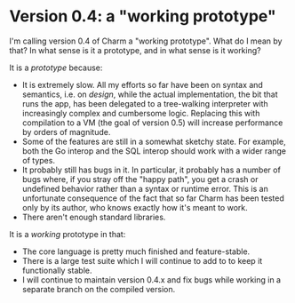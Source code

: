 # Version 0.4: a "working prototype"

I'm calling version 0.4 of Charm a "working prototype". What do I mean by that? In what sense is it a prototype, and in what sense is it working?

It is a *prototype* because:

* It is extremely slow. All my efforts so far have been on syntax and semantics, i.e. on *design*, while the actual implementation, the bit that runs the app, has been delegated to a tree-walking interpreter with increasingly complex and cumbersome logic. Replacing this with compilation to a VM (the goal of version 0.5) will increase performance by orders of magnitude.
* Some of the features are still in a somewhat sketchy state. For example, both the Go interop and the SQL interop should work with a wider range of types.
* It probably still has bugs in it. In particular, it probably has a number of bugs where, if you stray off the "happy path", you get a crash or undefined behavior rather than a syntax or runtime error. This is an unfortunate consequence of the fact that so far Charm has been tested only by its author, who knows exactly how it's meant to work.
* There aren't enough standard libraries.

It is a *working* prototype in that:

* The core language is pretty much finished and feature-stable.
* There is a large test suite which I will continue to add to to keep it functionally stable.
* I will continue to maintain version 0.4.x and fix bugs while working in a separate branch on the compiled version.
